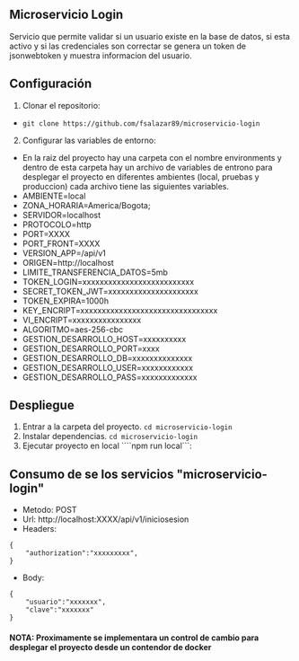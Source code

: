 ## Microservicio Login
Servicio que permite validar si un usuario existe en la base de datos, si esta activo y si las credenciales son correctar se genera un token de jsonwebtoken y muestra informacion del usuario.

## Configuración

1. Clonar el repositorio:
- ```git clone https://github.com/fsalazar89/microservicio-login```

2. Configurar las variables de entorno:

- En la raiz del proyecto hay una carpeta con el nombre environments y dentro de esta carpeta hay un archivo de variables de entrono para desplegar el proyecto en diferentes ambientes (local, pruebas y produccion) cada archivo tiene las siguientes variables.
- AMBIENTE=local
- ZONA_HORARIA=America/Bogota;
- SERVIDOR=localhost
- PROTOCOLO=http
- PORT=XXXX
- PORT_FRONT=XXXX
- VERSION_APP=/api/v1
- ORIGEN=http://localhost
- LIMITE_TRANSFERENCIA_DATOS=5mb
- TOKEN_LOGIN=xxxxxxxxxxxxxxxxxxxxxxxxxx
- SECRET_TOKEN_JWT=xxxxxxxxxxxxxxxxxxxxx
- TOKEN_EXPIRA=1000h
- KEY_ENCRIPT=xxxxxxxxxxxxxxxxxxxxxxxxxxxxxxxx
- VI_ENCRIPT=xxxxxxxxxxxxxxxx
- ALGORITMO=aes-256-cbc
- GESTION_DESARROLLO_HOST=xxxxxxxxxx
- GESTION_DESARROLLO_PORT=xxxx
- GESTION_DESARROLLO_DB=xxxxxxxxxxxxxx
- GESTION_DESARROLLO_USER=xxxxxxxxxxxx
- GESTION_DESARROLLO_PASS=xxxxxxxxxxxxx


## Despliegue
1. Entrar a la carpeta del proyecto. ```cd microservicio-login```
2. Instalar dependencias. ```cd microservicio-login```
3. Ejecutar proyecto en local ````npm run local```:


## Consumo de se los servicios "microservicio-login"
* Metodo: POST
* Url: http://localhost:XXXX/api/v1/iniciosesion
* Headers:
```
{
    "authorization":"xxxxxxxxx",
}
```
* Body:
```
{
    "usuario":"xxxxxxx",
    "clave":"xxxxxxx"
}
```

#### NOTA: Proximamente se implementara un control de cambio para desplegar el proyecto desde un contendor de docker